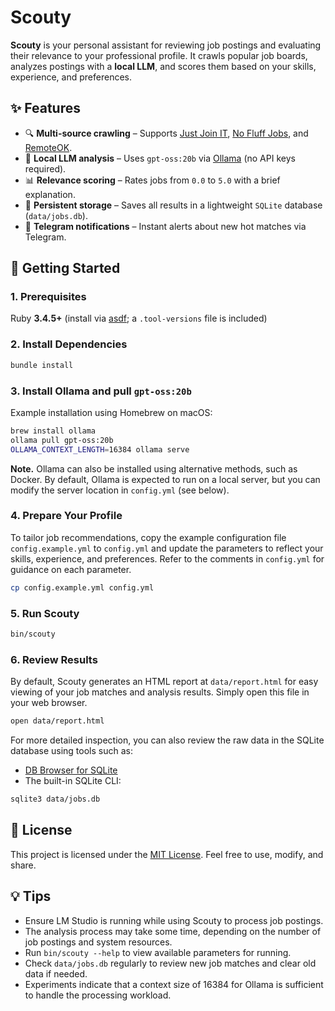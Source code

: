 # Scouty

**Scouty** is your personal assistant for reviewing job postings and evaluating their relevance to your professional profile. It crawls popular job boards, analyzes postings with a **local LLM**, and scores them based on your skills, experience, and preferences.

## ✨ Features

- 🔍 **Multi-source crawling** – Supports [Just Join IT](https://justjoin.it), [No Fluff Jobs](https://nofluffjobs.com), and [RemoteOK](https://remoteok.com).
- 🤖 **Local LLM analysis** – Uses `gpt-oss:20b` via [Ollama](https://ollama.com) (no API keys required).
- 📊 **Relevance scoring** – Rates jobs from `0.0` to `5.0` with a brief explanation.
- 💾 **Persistent storage** – Saves all results in a lightweight `SQLite` database (`data/jobs.db`).
- 📲 **Telegram notifications** – Instant alerts about new hot matches via Telegram.

## 🚀 Getting Started

### 1. Prerequisites

Ruby **3.4.5+** (install via [asdf](https://asdf-vm.com); a `.tool-versions` file is included)

### 2. Install Dependencies

```sh
bundle install
```

### 3. Install Ollama and pull `gpt-oss:20b`

Example installation using Homebrew on macOS:

```sh
brew install ollama
ollama pull gpt-oss:20b
OLLAMA_CONTEXT_LENGTH=16384 ollama serve
```

**Note.** Ollama can also be installed using alternative methods, such as Docker. By default, Ollama is expected to run on a local server, but you can modify the server location in `config.yml` (see below).

### 4. Prepare Your Profile

To tailor job recommendations, copy the example configuration file `config.example.yml` to `config.yml` and update the parameters to reflect your skills, experience, and preferences. Refer to the comments in `config.yml` for guidance on each parameter.

```sh
cp config.example.yml config.yml
```

### 5. Run Scouty

```sh
bin/scouty
```

### 6. Review Results

By default, Scouty generates an HTML report at `data/report.html` for easy viewing of your job matches and analysis results. Simply open this file in your web browser.

```sh
open data/report.html
```

For more detailed inspection, you can also review the raw data in the SQLite database using tools such as:

- [DB Browser for SQLite](https://sqlitebrowser.org)
- The built-in SQLite CLI:

```sh
sqlite3 data/jobs.db
```

## 📄 License

This project is licensed under the [MIT License](./LICENSE). Feel free to use, modify, and share.

## 💡 Tips

- Ensure LM Studio is running while using Scouty to process job postings.
- The analysis process may take some time, depending on the number of job postings and system resources.
- Run `bin/scouty --help` to view available parameters for running.
- Check `data/jobs.db` regularly to review new job matches and clear old data if needed.
- Experiments indicate that a context size of 16384 for Ollama is sufficient to handle the processing workload.
